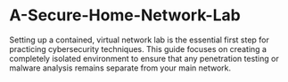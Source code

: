 # A-Secure-Home-Network-Lab
Setting up a contained, virtual network lab is the essential first step for practicing cybersecurity techniques. This guide focuses on creating a completely isolated environment to ensure that any penetration testing or malware analysis remains separate from your main network.

